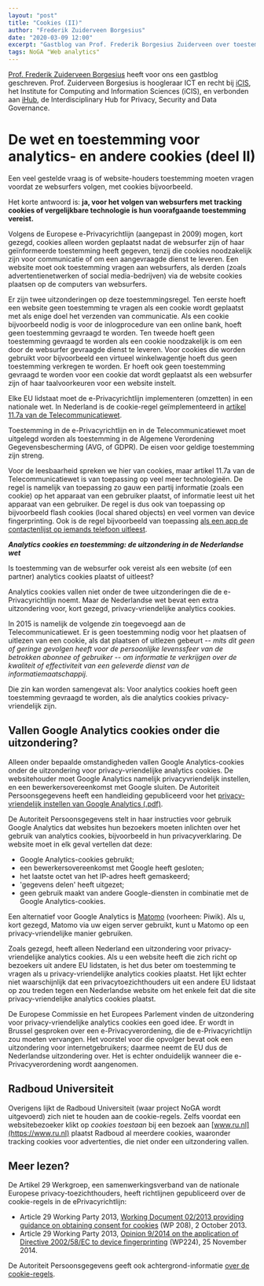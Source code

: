 ```yaml
---
layout: "post"
title: "Cookies (II)"
author: "Frederik Zuiderveen Borgesius"
date: "2020-03-09 12:00"
excerpt: "Gastblog van Prof. Frederik Borgesius Zuiderveen over toestemming voor analytics- en andere cookies."
tags: NoGA "Web analytics"
---
```


[Prof. Frederik Zuiderveen Borgesius](https://twitter.com/fborgesius) 
heeft voor ons een gastblog geschreven. Prof. Zuiderveen Borgesius is
hoogleraar ICT en recht bij [iCIS](https://www.ru.nl/icis/),
het Institute for Computing and Information Sciences (iCIS), en
verbonden aan [iHub](https://www.ru.nl/ihub/), de Interdisciplinary
Hub for Privacy, Security and Data Governance.

# De wet en toestemming voor analytics- en andere cookies (deel II)

Een veel gestelde vraag is of website-houders toestemming moeten vragen
voordat ze websurfers volgen, met cookies bijvoorbeeld.

Het korte antwoord is: **ja, voor het volgen van websurfers met tracking
cookies of vergelijkbare technologie is hun voorafgaande toestemming
vereist.**

Volgens de Europese e-Privacyrichtlijn (aangepast in 2009) mogen, kort
gezegd, cookies alleen worden geplaatst nadat de websurfer zijn of haar
geïnformeerde toestemming heeft gegeven, tenzij die cookies noodzakelijk
zijn voor communicatie of om een aangevraagde dienst te leveren. Een
website moet ook toestemming vragen aan websurfers, als derden (zoals
advertentienetwerken of social media-bedrijven) via de website cookies
plaatsen op de computers van websurfers.

Er zijn twee uitzonderingen op deze toestemmingsregel. Ten eerste hoeft
een website geen toestemming te vragen als een cookie wordt geplaatst
met als enige doel het verzenden van communicatie. Als een cookie
bijvoorbeeld nodig is voor de inlogprocedure van een online bank, hoeft
geen toestemming gevraagd te worden. Ten tweede hoeft geen toestemming
gevraagd te worden als een cookie noodzakelijk is om een door de
websurfer gevraagde dienst te leveren. Voor cookies die worden gebruikt
voor bijvoorbeeld een virtueel winkelwagentje hoeft dus geen toestemming
verkregen te worden. Er hoeft ook geen toestemming gevraagd te worden
voor een cookie dat wordt geplaatst als een websurfer zijn of haar
taalvoorkeuren voor een website instelt.

Elke EU lidstaat moet de e-Privacyrichtlijn implementeren (omzetten) in
een nationale wet. In Nederland is de cookie-regel geïmplementeerd in
[artikel 11.7a van de Telecommunicatiewet][telecomwet].

Toestemming in de e-Privacyrichtlijn en in de Telecommunicatiewet moet
uitgelegd worden als toestemming in de Algemene Verordening
Gegevensbescherming (AVG, of GDPR). De eisen voor geldige toestemming
zijn streng.

Voor de leesbaarheid spreken we hier van cookies, maar artikel 11.7a van
de Telecommunicatiewet is van toepassing op veel meer technologieën. De
regel is namelijk van toepassing zo gauw een partij informatie (zoals
een cookie) op het apparaat van een gebruiker plaatst, of informatie
leest uit het apparaat van een gebruiker. De regel is dus ook van
toepassing op bijvoorbeeld flash cookies (local shared objects) en veel
vormen van device fingerprinting. Ook is de regel bijvoorbeeld van
toepassing [als een app de contactenlijst op iemands telefoon
uitleest][APWhatsApp].

***Analytics cookies en toestemming: de uitzondering in de Nederlandse
wet***

Is toestemming van de websurfer ook vereist als een website (of een
partner) analytics cookies plaatst of uitleest?

Analytics cookies vallen niet onder de twee uitzonderingen die de
e-Privacyrichtlijn noemt. Maar de Nederlandse wet bevat een extra
uitzondering voor, kort gezegd, privacy-vriendelijke analytics cookies.

In 2015 is namelijk de volgende zin toegevoegd aan de
Telecommunicatiewet. Er is geen toestemming nodig voor het plaatsen of
uitlezen van een cookie, als dat plaatsen of uitlezen gebeurt _-- mits
dit geen of geringe gevolgen heeft voor de persoonlijke levenssfeer van
de betrokken abonnee of gebruiker -- om informatie te verkrijgen over de
kwaliteit of effectiviteit van een geleverde dienst van de
informatiemaatschappij._

Die zin kan worden samengevat als: Voor analytics cookies hoeft geen
toestemming gevraagd te worden, als die analytics cookies
privacy-vriendelijk zijn.

## Vallen Google Analytics cookies onder die uitzondering?

Alleen onder bepaalde omstandigheden vallen Google Analytics-cookies
onder de uitzondering voor privacy-vriendelijke analytics cookies. De
websitehouder moet Google Analytics namelijk privacyvriendelijk
instellen, en een bewerkersovereenkomst met Google sluiten. De
Autoriteit Persoonsgegevens heeft een handleiding gepubliceerd voor het
[privacy-vriendelijk instellen van Google Analytics (.pdf)][APGA].

De Autoriteit Persoonsgegevens stelt in haar instructies voor gebruik
Google Analytics dat websites hun bezoekers moeten inlichten over het
gebruik van analytics cookies, bijvoorbeeld in hun privacyverklaring. De
website moet in elk geval vertellen dat deze:

+ Google Analytics-cookies gebruikt;
+ een bewerkersovereenkomst met Google heeft gesloten;
+ het laatste octet van het IP-adres heeft gemaskeerd;
+ 'gegevens delen' heeft uitgezet;
+ geen gebruik maakt van andere Google-diensten in combinatie met de
Google Analytics-cookies.

Een alternatief voor Google Analytics is [Matomo]( https://matomo.org)
(voorheen: Piwik). Als u, kort gezegd, Matomo via uw eigen server
gebruikt, kunt u Matomo op een privacy-vriendelijke manier gebruiken.

Zoals gezegd, heeft alleen Nederland een uitzondering voor
privacy-vriendelijke analytics cookies. Als u een website heeft die zich
richt op bezoekers uit andere EU lidstaten, is het dus beter om
toestemming te vragen als u privacy-vriendelijke analytics cookies
plaatst. Het lijkt echter niet waarschijnlijk dat een
privacytoezichthouders uit een andere EU lidstaat op zou treden tegen
een Nederlandse website om het enkele feit dat die site
privacy-vriendelijke analytics cookies plaatst.

De Europese Commissie en het Europees Parlement vinden de uitzondering
voor privacy-vriendelijke analytics cookies een goed idee. Er wordt in
Brussel gesproken over een e-Privacyverordening, die de
e-Privacyrichtlijn zou moeten vervangen. Het voorstel voor die opvolger
bevat ook een uitzondering voor internetgebruikers; daarmee neemt de EU
dus de Nederlandse uitzondering over. Het is echter onduidelijk wanneer
die e-Privacyverordening wordt aangenomen.

## Radboud Universiteit

Overigens lijkt de Radboud Universiteit (waar project NoGA wordt
uitgevoerd) zich niet te houden aan de cookie-regels. Zelfs voordat een
websitebezoeker klikt op _cookies toestaan_ bij een bezoek aan
[www.ru.nl](https://www.ru.nl) plaatst Radboud al meerdere cookies,
waaronder tracking cookies voor advertenties, die niet onder een
uitzondering vallen.

## Meer lezen?

De Artikel 29 Werkgroep, een samenwerkingsverband van de nationale
Europese privacy-toezichthouders, heeft richtlijnen gepubliceerd over de
cookie-regels in de ePrivacyrichtlijn:

+ Article 29 Working Party 2013, [Working Document 02/2013 providing
guidance on obtaining consent for cookies][Art29WP209] (WP 208), 2 October 2013.
+ Article 29 Working Party 2013, [Opinion 9/2014 on the application of
Directive 2002/58/EC to device fingerprinting][Art29WP224] (WP224), 25 November 2014.

De Autoriteit Persoonsgegevens geeft ook achtergrond-informatie [over
de cookie-regels][cookiesAP].

[APWhatsApp]:  https://autoriteitpersoonsgegevens.nl/nl/nieuws/overtredingen-whatsapp-deels-beëindigd-na-onderzoek-cbp-en-canadese-privacytoezichthouder "Artikel over overtredingen door WhatsApp"
[APGA]:        https://autoriteitpersoonsgegevens.nl/sites/default/files/atoms/files/138._handleiding_privacyvriendelijk_instellen_google_analytics_aug_2018.pdf "Handleiding AP voor instellen GA"
[telecomwet]:  https://wetten.overheid.nl/BWBR0009950/2020-03-01/#Hoofdstuk11_Paragraaf11.1_Artikel11.7a "Artikel 11.7a v/d telecomwet"
[cookiesAP]:   https://www.autoriteitpersoonsgegevens.nl/nl/onderwerpen/internet-telefoon-tv-en-post/cookies                        "AP over cookies"
[Art29WP209]:  https://ec.europa.eu/justice/article-29/documentation/opinion-recommendation/files/2013/wp208\_en.pdf                "Article 29 WP 2013 WP209"
[Art29WP224]:  https://ec.europa.eu/justice/article-29/documentation/opinion-recommendation/files/2014/wp224\_en.pdf                "Article 29 WP 2013 WP224"
